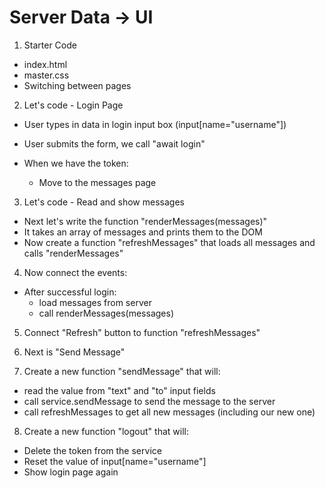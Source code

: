 # Server Data -> UI

1. Starter Code
  - index.html
  - master.css
  - Switching between pages


2. Let's code - Login Page
  - User types in data in login input box
    (input[name="username"])

  - User submits the form, we call "await login"
  - When we have the token:
    - Move to the messages page

3. Let's code - Read and show messages
  - Next let's write the function "renderMessages(messages)"
  - It takes an array of messages and prints them to the DOM
  - Now create a function "refreshMessages" that loads all messages and calls "renderMessages"

4. Now connect the events:
  - After successful login:
    - load messages from server
    - call renderMessages(messages)

5. Connect "Refresh" button to function "refreshMessages"

6. Next is "Send Message"

7. Create a new function "sendMessage" that will:
  - read the value from "text" and "to" input fields
  - call service.sendMessage to send the message to the server
  - call refreshMessages to get all new messages (including our new one)

8. Create a new function "logout" that will:
  - Delete the token from the service
  - Reset the value of input[name="username"]
  - Show login page again
  

  

